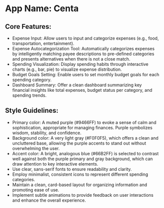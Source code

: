 # **App Name**: Centa

## Core Features:

- Expense Input: Allow users to input and categorize expenses (e.g., food, transportation, entertainment).
- Expense Autocategorization Tool: Automatically categorizes expenses by intelligently matching payee descriptions to pre-defined categories and presents alternatives when there is not a close match.
- Spending Visualization: Display spending habits through interactive charts (e.g., bar, pie) to visualize expense distribution.
- Budget Goals Setting: Enable users to set monthly budget goals for each spending category.
- Dashboard Summary: Offer a clean dashboard summarizing key financial insights like total expenses, budget status per category, and spending trends.

## Style Guidelines:

- Primary color: A muted purple (#9466FF) to evoke a sense of calm and sophistication, appropriate for managing finances. Purple symbolizes wisdom, stability, and confidence.
- Background color: A very light gray (#F0F0F5), which offers a clean and uncluttered base, allowing the purple accents to stand out without overwhelming the user.
- Accent color: A bright, analogous blue (#66B2FF) is selected to contrast well against both the purple primary and gray background, which can draw attention to key interactive elements.
- Use clear, sans-serif fonts to ensure readability and clarity.
- Employ minimalist, consistent icons to represent different spending categories.
- Maintain a clean, card-based layout for organizing information and promoting ease of use.
- Implement subtle animations to provide feedback on user interactions and enhance the overall experience.